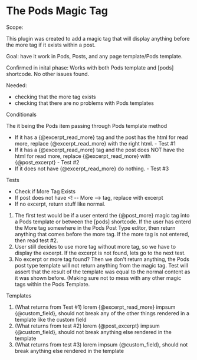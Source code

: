 # The Pods <!-- more --> Magic Tag

Scope: 

This plugin was created to add a magic tag that will display anything before the more tag if it exists within a post.

Goal: have it work in Pods, Posts, and any page template/Pods template. 

Confirmed in inital phase: Works with both Pods template and [pods] shortcode. No other issues found.

Needed:

- checking that the more tag exists
- checking that there are no problems with Pods templates

Conditionals 

The it being the Pods item passing through Pods template method
-  If it has a {@excerpt_read_more} tag and the post has the html for read more, replace {@excerpt_read_more} with the right html. - Test #1
-  If it has a {@excerpt_read_more} tag and the post does NOT have the html for read more, replace {@excerpt_read_more} with {@post_excerpt} - Test #2
-   If it does not have {@excerpt_read_more} do nothing. - Test #3


Tests
- Check if More Tag Exists
- If post does not have <! -- More --> tag, replace with excerpt
- If no excerpt, return stuff like normal. 

1. The first test would be if a user enterd the {@post_more} magic tag into a Pods template or between the [pods] shortcode. If the user has enterd the More tag somewhere in the Pods Post Type editor, then return anything that comes before the more tag. If the more tag is not entered, then read test #2. 
2. User still decides to use more tag without more tag, so we have to display the excerpt. If the excerpt is not found, lets go to the next test. 
3. No excerpt or more tag found? Then we don't return anything, the Pods post type template will not return anything from the magic tag. Test will assert that the result of the template was equal to the normal content as it was shown before. (Making sure not to mess with any other magic tags within the Pods Template.

Templates

1. (What returns from Test #1) lorem {@excerpt_read_more} impsum {@custom_field}, should not break any of the other things rendered in a template like the custom field
2. (What returns from test #2) lorem {@post_excerpt} impsum {@custom_field}, should not break anything else rendered in the template
3. (What returns from test #3) lorem impsum {@custom_field}, should not break anything else rendered in the template
